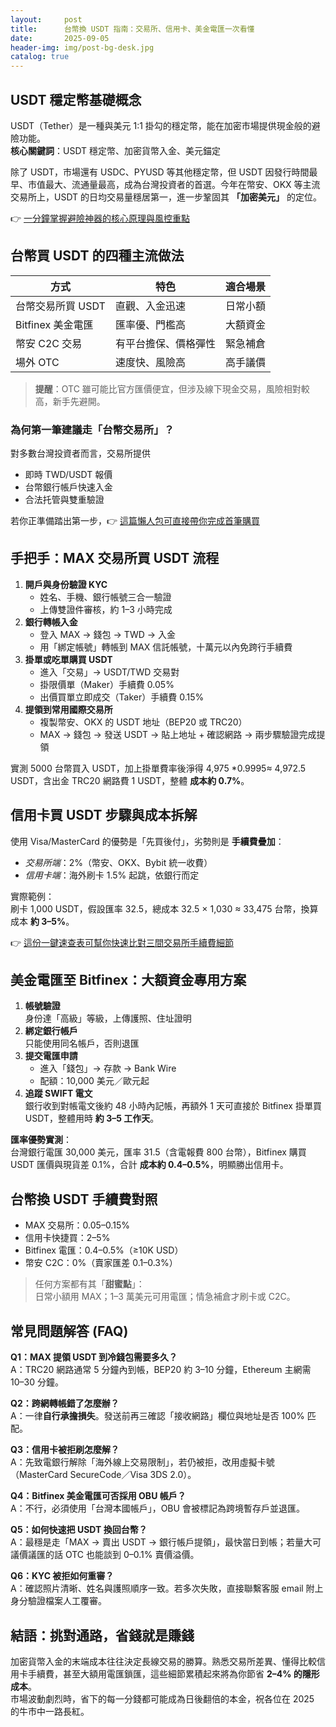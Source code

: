 ```yaml
---
layout:     post
title:      台幣換 USDT 指南：交易所、信用卡、美金電匯一次看懂
date:       2025-09-05
header-img: img/post-bg-desk.jpg
catalog: true
---
```


## USDT 穩定幣基礎概念
USDT（Tether）是一種與美元 1:1 掛勾的穩定幣，能在加密市場提供現金般的避險功能。  
**核心關鍵詞**：USDT 穩定幣、加密貨幣入金、美元錨定  

除了 USDT，市場還有 USDC、PYUSD 等其他穩定幣，但 USDT 因發行時間最早、市值最大、流通量最高，成為台灣投資者的首選。今年在幣安、OKX 等主流交易所上，USDT 的日均交易量穩居第一，進一步鞏固其 **「加密美元」** 的定位。

👉 [一分鐘掌握避險神器的核心原理與風控重點](https://okxdog.com/)

## 台幣買 USDT 的四種主流做法

| 方式 | 特色 | 適合場景 |
|---|---|---|
| 台幣交易所買 USDT | 直觀、入金迅速 | 日常小額 |
| Bitfinex 美金電匯 | 匯率優、門檻高 | 大額資金 |
| 幣安 C2C 交易 | 有平台擔保、價格彈性 | 緊急補倉 |
| 場外 OTC | 速度快、風險高 | 高手議價 |

> **提醒**：OTC 雖可能比官方匯價便宜，但涉及線下現金交易，風險相對較高，新手先避開。

### 為何第一筆建議走「台幣交易所」？
對多數台灣投資者而言，交易所提供
- 即時 TWD/USDT 報價
- 台幣銀行帳戶快速入金
- 合法托管與雙重驗證

若你正準備踏出第一步，👉 [這篇懶人包可直接帶你完成首筆購買](https://okxdog.com/)

## 手把手：MAX 交易所買 USDT 流程

1. **開戶與身份驗證 KYC**  
   - 姓名、手機、銀行帳號三合一驗證  
   - 上傳雙證件審核，約 1–3 小時完成  
2. **銀行轉帳入金**  
   - 登入 MAX → 錢包 → TWD → 入金  
   - 用「綁定帳號」轉帳到 MAX 信託帳號，十萬元以內免跨行手續費  
3. **掛單或吃單購買 USDT**  
   - 進入「交易」→ USDT/TWD 交易對  
   - 掛限價單（Maker）手續費 0.05%  
   - 出價買單立即成交（Taker）手續費 0.15%  
4. **提領到常用國際交易所**  
   - 複製幣安、OKX 的 USDT 地址（BEP20 或 TRC20）  
   - MAX → 錢包 → 發送 USDT → 貼上地址 + 確認網路 → 兩步驟驗證完成提領

實測 5000 台幣買入 USDT，加上掛單費率後淨得 4,975 *0.9995≈ 4,972.5 USDT，含出金 TRC20 網路費 1 USDT，整體 **成本約 0.7%**。

## 信用卡買 USDT 步驟與成本拆解

使用 Visa/MasterCard 的優勢是「先買後付」，劣勢則是 **手續費疊加**：
- *交易所端*：2%（幣安、OKX、Bybit 統一收費）  
- *信用卡端*：海外刷卡 1.5% 起跳，依銀行而定  

實際範例：  
刷卡 1,000 USDT，假設匯率 32.5，總成本 32.5 × 1,030 ≈ 33,475 台幣，換算成本 **約 3–5%**。

👉 [這份一鍵速查表可幫你快速比對三間交易所手續費細節](https://okxdog.com/)

## 美金電匯至 Bitfinex：大額資金專用方案

1. **帳號驗證**  
   身份達「高級」等級，上傳護照、住址證明  
2. **綁定銀行帳戶**  
   只能使用同名帳戶，否則退匯  
3. **提交電匯申請**  
   - 進入「錢包」→ 存款 → Bank Wire  
   - 配額：10,000 美元／歐元起  
4. **追蹤 SWIFT 電文**  
   銀行收到對帳電文後約 48 小時內記帳，再額外 1 天可直接於 Bitfinex 掛單買 USDT，整體用時 **約 3–5 工作天**。

**匯率優勢實測**：  
台灣銀行電匯 30,000 美元，匯率 31.5（含電報費 800 台幣），Bitfinex 購買 USDT 匯價與現貨差 0.1%，合計 **成本約 0.4–0.5%**，明顯勝出信用卡。

## 台幣換 USDT 手續費對照

- MAX 交易所：0.05–0.15%  
- 信用卡快捷買：2–5%  
- Bitfinex 電匯：0.4–0.5%（≥10K USD）  
- 幣安 C2C：0%（賣家匯差 0.1–0.3%）

> 任何方案都有其「**甜蜜點**」：  
> 日常小額用 MAX；1–3 萬美元可用電匯；情急補倉才刷卡或 C2C。

## 常見問題解答 (FAQ)

**Q1：MAX 提領 USDT 到冷錢包需要多久？**  
A：TRC20 網路通常 5 分鐘內到帳，BEP20 約 3–10 分鐘，Ethereum 主網需 10–30 分鐘。

**Q2：跨網轉帳錯了怎麼辦？**  
A：一律**自行承擔損失**。發送前再三確認「接收網路」欄位與地址是否 100% 匹配。

**Q3：信用卡被拒刷怎麼解？**  
A：先致電銀行解除「海外線上交易限制」，若仍被拒，改用虛擬卡號（MasterCard SecureCode／Visa 3DS 2.0）。

**Q4：Bitfinex 美金電匯可否採用 OBU 帳戶？**  
A：不行，必須使用「台灣本國帳戶」，OBU 會被標記為跨境暫存戶並退匯。

**Q5：如何快速把 USDT 換回台幣？**  
A：最穩是走「MAX → 賣出 USDT → 銀行帳戶提領」，最快當日到帳；若量大可議價議匯的話 OTC 也能談到 0–0.1% 賣價溢價。

**Q6：KYC 被拒如何重審？**  
A：確認照片清晰、姓名與護照順序一致。若多次失敗，直接聯繫客服 email 附上身分驗證檔案人工覆審。

## 結語：挑對通路，省錢就是賺錢
加密貨幣入金的末端成本往往決定長線交易的勝算。熟悉交易所差異、懂得比較信用卡手續費，甚至大額用電匯鎖匯，這些細節累積起來將為你節省 **2–4% 的隱形成本**。  
市場波動劇烈時，省下的每一分錢都可能成為日後翻倍的本金，祝各位在 2025 的牛市中一路長紅。